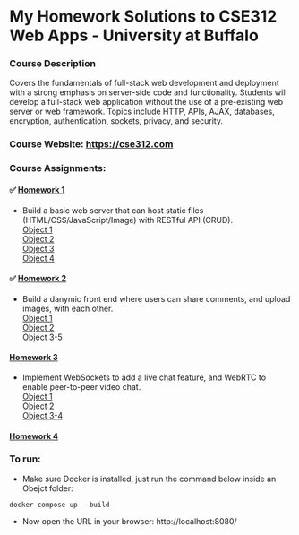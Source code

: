 # My Homework Solutions to CSE312 Web Apps - University at Buffalo

### Course Description
Covers the fundamentals of full-stack web development and deployment with a strong emphasis on server-side code and functionality. Students will develop a full-stack web application without the use of a pre-existing web server or web framework. Topics include HTTP, APIs, AJAX, databases, encryption, authentication, sockets, privacy, and security.

### Course Website: https://cse312.com

### Course Assignments:

#### ✅ [Homework 1](https://github.com/a2677331/CSE312-Web-Applications/tree/master/HW1) 
- Build a basic web server that can host static files (HTML/CSS/JavaScript/Image) with RESTful API (CRUD). \
[Object 1](https://github.com/a2677331/CSE312-Web-Applications/tree/master/HW1/Object_1) \
[Object 2](https://github.com/a2677331/CSE312-Web-Applications/tree/master/HW1/Object_2) \
[Object 3](https://github.com/a2677331/CSE312-Web-Applications/tree/master/HW1/Object_3) \
[Object 4](https://github.com/a2677331/CSE312-Web-Applications/tree/master/HW1/Object_4) 
#### ✅ [Homework 2](https://github.com/a2677331/CSE312-Web-Applications/tree/master/HW2)
- Build a danymic front end where users can share comments, and upload images, with each other. \
[Object 1](https://github.com/a2677331/CSE312-Web-Applications/tree/master/HW2/Obejct_1)  \
[Object 2](https://github.com/a2677331/CSE312-Web-Applications/tree/master/HW2/Obejct_2) \
[Object 3-5](https://github.com/a2677331/CSE312-Web-Applications/tree/master/HW2/Obejct_3-5) 
#### [Homework 3](https://github.com/a2677331/CSE312-Web-Applications/tree/master/HW3) 
- Implement WebSockets to add a live chat feature, and WebRTC to enable peer-to-peer video chat. \
[Object 1](https://github.com/a2677331/CSE312-Web-Applications/tree/master/HW3/Obejct_1) \
[Object 2](https://github.com/a2677331/CSE312-Web-Applications/tree/master/HW3/Obejct_2) \
[Object 3-4](https://github.com/a2677331/CSE312-Web-Applications/tree/master/HW3/Obejct_3-4)
#### [Homework 4](https://github.com/a2677331/CSE312-Web-Applications/tree/master/HW4)

### To run:
- Make sure Docker is installed, just run the command below inside an Obejct folder:

```
docker-compose up --build 
```
- Now open the URL in your browser: http://localhost:8080/

